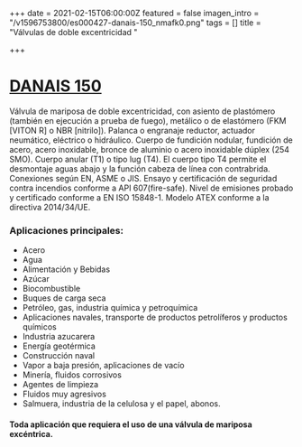+++
date = 2021-02-15T06:00:00Z
featured = false
imagen_intro = "/v1596753800/es000427-danais-150_nmafk0.png"
tags = []
title = "Válvulas de doble excentricidad "

+++
# [**DANAIS 150**](https://products.ksb.com/es-es/productos/valvulas/danais-150-31496)

Válvula de mariposa de doble excentricidad, con asiento de plastómero (también en ejecución a prueba de fuego), metálico o de elastómero (FKM \[VITON R\] o NBR \[nitrilo\]). Palanca o engranaje reductor, actuador neumático, eléctrico o hidráulico. Cuerpo de fundición nodular, fundición de acero, acero inoxidable, bronce de aluminio o acero inoxidable dúplex (254 SMO). Cuerpo anular (T1) o tipo lug (T4). El cuerpo tipo T4 permite el desmontaje aguas abajo y la función cabeza de línea con contrabrida. Conexiones según EN, ASME o JIS. Ensayo y certificación de seguridad contra incendios conforme a API 607(fire-safe). Nivel de emisiones probado y certificado conforme a EN ISO 15848-1. Modelo ATEX conforme a la directiva 2014/34/UE.

### **Aplicaciones principales:**

* Acero
* Agua
* Alimentación y Bebidas
* Azúcar
* Biocombustible
* Buques de carga seca
* Petróleo, gas, industria química y petroquímica
* Aplicaciones navales, transporte de productos petrolíferos y productos químicos
* Industria azucarera
* Energía geotérmica
* Construcción naval
* Vapor a baja presión, aplicaciones de vacío
* Minería, fluidos corrosivos
* Agentes de limpieza
* Fluidos muy agresivos
* Salmuera, industria de la celulosa y el papel, abonos.

#### **Toda aplicación que requiera el uso de una válvula de mariposa excéntrica.**
